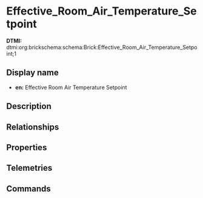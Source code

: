 # Effective_Room_Air_Temperature_Setpoint
**DTMI:** dtmi:org:brickschema:schema:Brick:Effective_Room_Air_Temperature_Setpoint;1
## Display name
- **en:** Effective Room Air Temperature Setpoint
## Description
## Relationships
## Properties
## Telemetries
## Commands
